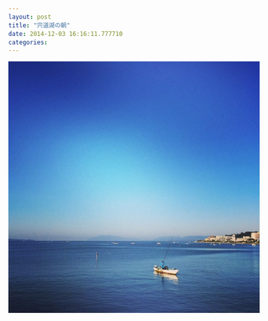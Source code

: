 ```yaml
---
layout: post
title: "宍道湖の朝"
date: 2014-12-03 16:16:11.777710
categories: 
---
```


![](/assets/images/201410/10731508_731932230194856_1736086709_n.jpg)


